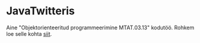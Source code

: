 # JavaTwitteris
Aine  "Objektorienteeritud programmeerimine MTAT.03.13" kodutöö. Rohkem loe selle kohta [siit](http://rristo.github.io/oop/).
